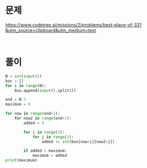 # 문제 
https://www.codetree.ai/missions/2/problems/best-place-of-33?&utm_source=clipboard&utm_medium=text

<br>

# 풀이
```python
N = int(input())
box = []
for i in range(N):
    box.append(input().split())

end = N-3
maximum = 0

for now in range(end+1):
    for now2 in range(end+1):
        added = 0

        for i in range(3):
            for j in range(3):
                added += int(box[now+i][now2+j])

        if added > maximum:
            maximum = added
print(maximum)
```
